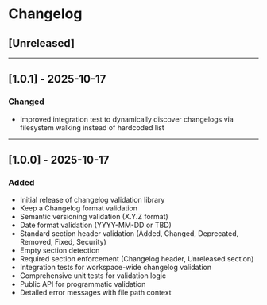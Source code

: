 # Changelog

## [Unreleased]

---

## [1.0.1] - 2025-10-17

### Changed
- Improved integration test to dynamically discover changelogs via filesystem walking instead of hardcoded list

---

## [1.0.0] - 2025-10-17

### Added
- Initial release of changelog validation library
- Keep a Changelog format validation
- Semantic versioning validation (X.Y.Z format)
- Date format validation (YYYY-MM-DD or TBD)
- Standard section header validation (Added, Changed, Deprecated, Removed, Fixed, Security)
- Empty section detection
- Required section enforcement (Changelog header, Unreleased section)
- Integration tests for workspace-wide changelog validation
- Comprehensive unit tests for validation logic
- Public API for programmatic validation
- Detailed error messages with file path context
